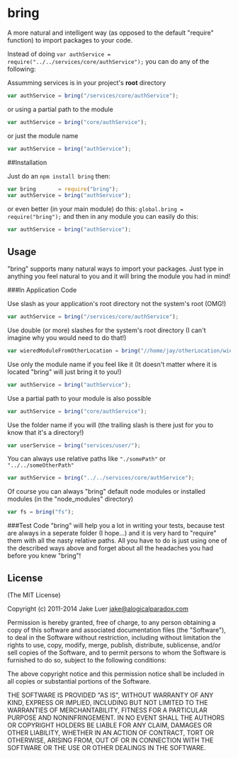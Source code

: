 bring
=====

A more natural and intelligent way (as opposed to the default "require" function) to import packages to your code.


Instead of doing ```var authService = require("../../services/core/authService");``` you can do any of the following:


Assumming services is in your project's **root** directory
```javascript
var authService = bring("/services/core/authService");
```
or using a partial path to the module
```javascript
var authService = bring("core/authService");
```
or just the module name
```javascript
var authService = bring("authService");
```

##Installation

Just do an ```npm install bring``` then:
```javascript
var bring       = require("bring");
var authService = bring("authService");
```
or even better (in your main module) do this: ```global.bring = require("bring");``` and then in any module you can easily do this:
```javascript
var authService = bring("authService");
```

## Usage
"bring" supports many natural ways to import your packages. Just type in anything you feel natural to you and it will bring the module you had in mind!

###In Application Code

Use slash as your application's root directory not the system's root (OMG!)

```javascript
var authService = bring("/services/core/authService");
```

Use double (or more) slashes for the system's root directory (I can't imagine why you would need to do that!)

```javascript
var wieredModuleFromOtherLocation = bring("//home/jay/otherLocation/wieredModule");
```

Use only the module name if you feel like it (It doesn't matter where it is located "bring" will just bring it to you!)

```javascript
var authService = bring("authService");
```

Use a partial path to your module is also possible

```javascript
var authService = bring("core/authService");
```

Use the folder name if you will (the trailing slash is there just for you to know that it's a directory!)

```javascript
var userService = bring("services/user/");
```

You can always use relative paths like ```"./somePath"``` or ```"../../someOtherPath"```

```javascript
var authService = bring("../../services/core/authService");
```

Of course you can always "bring" default node modules or installed modules (in the "node_modules" directory)

```javascript
var fs = bring("fs");
```

###Test Code
"bring" will help you a lot in writing your tests, because test are always in a seperate folder (I hope...) and it is very hard to "require" them with all the nasty relative paths. All you have to do is just using one of the described ways above and forget about all the headaches you had before you knew "bring"! 

## License

(The MIT License)

Copyright (c) 2011-2014 Jake Luer <jake@alogicalparadox.com>

Permission is hereby granted, free of charge, to any person obtaining a copy
of this software and associated documentation files (the "Software"), to deal
in the Software without restriction, including without limitation the rights
to use, copy, modify, merge, publish, distribute, sublicense, and/or sell
copies of the Software, and to permit persons to whom the Software is
furnished to do so, subject to the following conditions:

The above copyright notice and this permission notice shall be included in
all copies or substantial portions of the Software.

THE SOFTWARE IS PROVIDED "AS IS", WITHOUT WARRANTY OF ANY KIND, EXPRESS OR
IMPLIED, INCLUDING BUT NOT LIMITED TO THE WARRANTIES OF MERCHANTABILITY,
FITNESS FOR A PARTICULAR PURPOSE AND NONINFRINGEMENT. IN NO EVENT SHALL THE
AUTHORS OR COPYRIGHT HOLDERS BE LIABLE FOR ANY CLAIM, DAMAGES OR OTHER
LIABILITY, WHETHER IN AN ACTION OF CONTRACT, TORT OR OTHERWISE, ARISING FROM,
OUT OF OR IN CONNECTION WITH THE SOFTWARE OR THE USE OR OTHER DEALINGS IN
THE SOFTWARE.

